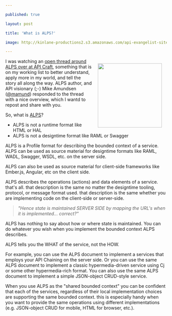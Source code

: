 ---
published: true
layout: post
title: 'What is ALPS?'
image: http://kinlane-productions2.s3.amazonaws.com/api-evangelist-site/blog/alps-io-logo.png
---

<p><img style="padding: 15px;" src="https://kinlane-productions2.s3.amazonaws.com/api-evangelist-site/blog/alps-io-logo.png" alt="" width="200" align="right" />
<p>I was watching an <a href="https://groups.google.com/forum/#!topic/api-craft/mSFq__019ik">open thread around ALPS over at API Craft</a>, something that is on my working list to better understand, apply more in my world, and tell the story all along the way. ALPS author, and API visionary (;-) Mike Amundsen (<a href="/admin/blog/mamund">@mamund</a>) responded to the thread with a nice overview, which I wantd to repost and share with you.
<p>So, what is <a href="http://alps.io/">ALPS</a>?
<ul>
<li>ALPS is not a runtime format like HTML or HAL</li>
<li>ALPS is not a designtime format like RAML or Swagger</li>
</ul>
<p>ALPS is a Profile format for describing the bounded context of a service.  ALPS can be used as source material for designtime formats like RAML, WADL, Swagger, WSDL, etc. on the server side.
<p>ALPS can also be used as source material for client-side frameworks like Ember.js, Angular, etc on the client side.
<p>ALPS describes the operations (actions) and data elements of a service. that's all. that description is the same no matter the designtime tooling, protocol, or message format used. that description is the same whether you are implementing code on the client-side or server-side.
<blockquote><em>"Hence state is maintained SERVER SIDE by mapping the URL's when it is implemented... correct?"</em></blockquote>
<p>ALPS has nothing to say about how or where state is maintained. You can do whatever you wish when you implement the bounded context ALPS describes.
<p>ALPS tells you the WHAT of the service, not the HOW.
<p>For example, you can use the ALPS document to implement a services that employs your API Chaining on the server side. Or you can use the same ALPS document to implement a classic hypermedia-driven service using Cj or some other hypermedia-rich format. You can also use the same ALPS document to implement a simple JSON-object CRUD-style service.
<p>When you use ALPS as the "shared bounded context" you can be confident that each of the services, regardless of their local implementation choices are supporting the same bounded context. this is especially handy when you want to provide the same operations using different implementations (e.g. JSON-object CRUD for mobile, HTML for browser, etc.).

